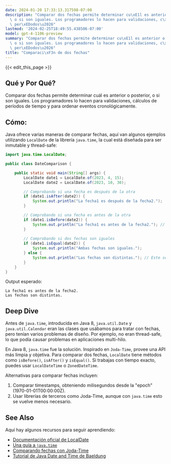 ```yaml
---
date: 2024-01-20 17:33:13.317598-07:00
description: "Comparar dos fechas permite determinar cu\xE1l es anterior o posterior,\
  \ o si son iguales. Los programadores lo hacen para validaciones, c\xE1lculos de\
  \ per\xEDodos\u2026"
lastmod: '2024-02-25T18:49:55.438506-07:00'
model: gpt-4-1106-preview
summary: "Comparar dos fechas permite determinar cu\xE1l es anterior o posterior,\
  \ o si son iguales. Los programadores lo hacen para validaciones, c\xE1lculos de\
  \ per\xEDodos\u2026"
title: "Comparaci\xF3n de dos fechas"
---
```


{{< edit_this_page >}}

## Qué y Por Qué?

Comparar dos fechas permite determinar cuál es anterior o posterior, o si son iguales. Los programadores lo hacen para validaciones, cálculos de períodos de tiempo y para ordenar eventos cronológicamente.

## Cómo:

Java ofrece varias maneras de comparar fechas, aquí van algunos ejemplos utilizando `LocalDate` de la librería `java.time`, la cual está diseñada para ser inmutable y thread-safe:

```Java
import java.time.LocalDate;

public class DateComparison {

    public static void main(String[] args) {
        LocalDate date1 = LocalDate.of(2023, 4, 15);
        LocalDate date2 = LocalDate.of(2023, 10, 30);

        // Comprobando si una fecha es después de la otra
        if (date1.isAfter(date2)) {
            System.out.println("La fecha1 es después de la fecha2.");
        }

        // Comprobando si una fecha es antes de la otra
        if (date1.isBefore(date2)) {
            System.out.println("La fecha1 es antes de la fecha2."); // Este se ejecutará
        }
        
        // Comprobando si dos fechas son iguales
        if (date1.isEqual(date2)) {
            System.out.println("Ambas fechas son iguales.");
        } else {
            System.out.println("Las fechas son distintas."); // Este se ejecutará
        }
    }
}
```

Output esperado:

```
La fecha1 es antes de la fecha2.
Las fechas son distintas.
```

## Deep Dive

Antes de `java.time`, introducida en Java 8, `java.util.Date` y `java.util.Calendar` eran las clases que usábamos para tratar con fechas, pero tenían varios problemas de diseño. Por ejemplo, no eran thread-safe, lo que podía causar problemas en aplicaciones multi-hilo.

En Java 8, `java.time` fue la solución. Inspirado en `Joda-Time`, provee una API más limpia y objetiva. Para comparar dos fechas, `LocalDate` tiene métodos como `isBefore()`, `isAfter()` y `isEqual()`. Si trabajas con tiempo exacto, puedes usar `LocalDateTime` o `ZonedDateTime`.

Alternativas para comparar fechas incluyen:

1. Comparar timestamps, obteniendo milisegundos desde la "epoch" (1970-01-01T00:00:00Z).
2. Usar librerías de terceros como Joda-Time, aunque con `java.time` esto se vuelve menos necesario.

## See Also

Aquí hay algunos recursos para seguir aprendiendo:

- [Documentación oficial de LocalDate](https://docs.oracle.com/javase/8/docs/api/java/time/LocalDate.html)
- [Una guía a `java.time`](https://www.oracle.com/technical-resources/articles/java/jf14-date-time.html)
- [Comparando fechas con Joda-Time](https://www.joda.org/joda-time/)
- [Tutorial de Java Date and Time de Baeldung](https://www.baeldung.com/java-8-date-time-intro)
